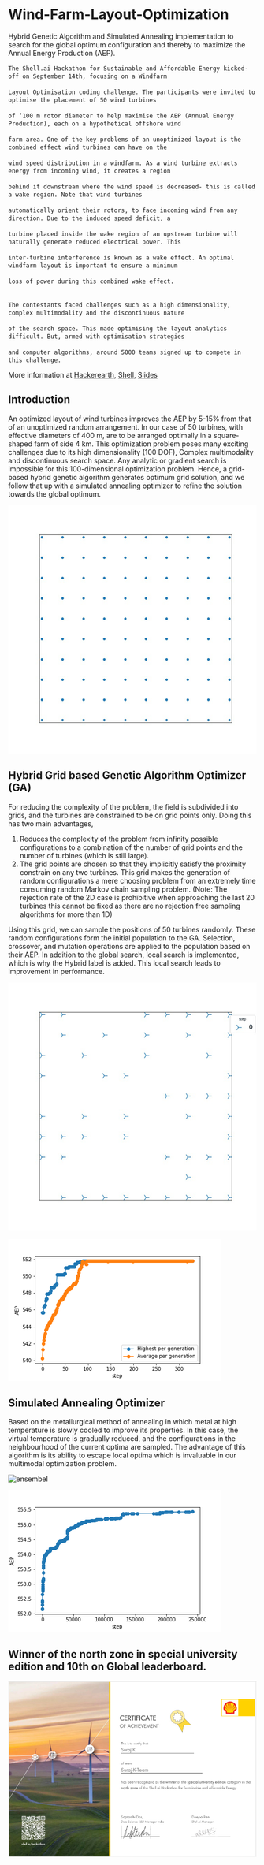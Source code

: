# Wind-Farm-Layout-Optimization
Hybrid Genetic Algorithm and Simulated Annealing implementation to search for the global optimum configuration and thereby to maximize the Annual Energy Production (AEP). 

```
The Shell.ai Hackathon for Sustainable and Affordable Energy kicked-off on September 14th, focusing on a Windfarm 

Layout Optimisation coding challenge. The participants were invited to optimise the placement of 50 wind turbines 

of ‘100 m rotor diameter to help maximise the AEP (Annual Energy Production), each on a hypothetical offshore wind 

farm area. One of the key problems of an unoptimized layout is the combined effect wind turbines can have on the 

wind speed distribution in a windfarm. As a wind turbine extracts energy from incoming wind, it creates a region 

behind it downstream where the wind speed is decreased- this is called a wake region. Note that wind turbines 

automatically orient their rotors, to face incoming wind from any direction. Due to the induced speed deficit, a 

turbine placed inside the wake region of an upstream turbine will naturally generate reduced electrical power. This 

inter-turbine interference is known as a wake effect. An optimal windfarm layout is important to ensure a minimum 

loss of power during this combined wake effect.


The contestants faced challenges such as a high dimensionality, complex multimodality and the discontinuous nature 

of the search space. This made optimising the layout analytics difficult. But, armed with optimisation strategies 

and computer algorithms, around 5000 teams signed up to compete in this challenge.
```

More information at [Hackerearth](https://www.hackerearth.com/challenges/competitive/shell-hackathon/), [Shell](https://www.shell.in/energy-and-innovation/ai-hackathon.html#vanity-aHR0cHM6Ly93d3cuc2hlbGwuaW4vaGFja2F0aG9uLmh0bWw), [Slides](https://www.slideshare.net/Surajk15/windfarm-shell-hackathon)

## Introduction 

An optimized layout of wind turbines improves the AEP by 5-15% from that of an unoptimized random arrangement. In our case of 50 turbines, with effective diameters of 400 m, are to be arranged optimally in a square-shaped farm of side 4 km. This optimization problem poses many exciting challenges due to its high dimensionality (100 DOF), Complex multimodality and discontinuous search space. Any analytic or gradient search is impossible for this 100-dimensional optimization problem. Hence, a grid-based hybrid genetic algorithm generates optimum grid solution, and we follow that up with a simulated annealing optimizer to refine the solution towards the global optimum.

![ensembel](/images/ensemble.gif)

## Hybrid Grid based Genetic Algorithm Optimizer (GA)

For reducing the complexity of the problem, the field is subdivided into grids, and the turbines are constrained to be on grid points only. Doing this has two main advantages, 

1. Reduces the complexity of the problem from infinity possible configurations to a combination of the number of grid points and the number of turbines (which is still large).
2. The grid points are chosen so that they implicitly satisfy the proximity constrain on any two turbines. This grid makes the generation of random configurations a mere choosing problem from an extremely time consuming random Markov chain sampling problem. (Note: The rejection rate of the 2D case is prohibitive when approaching the last 20 turbines this cannot be fixed as there are no rejection free sampling algorithms for more than 1D)

Using this grid, we can sample the positions of 50 turbines randomly. These random configurations form the initial population to the GA. Selection, crossover, and mutation operations are applied to the population based on their AEP. In addition to the global search, local search is implemented, which is why the Hybrid label is added. This local search leads to improvement in performance.

![ensembel](/images/GA2.gif)



![ensembel](/images/average_energy_step.png)

## Simulated Annealing Optimizer

Based on the metallurgical method of annealing in which metal at high temperature is slowly cooled to improve its properties. In this case, the virtual temperature is gradually reduced, and the configurations in the neighbourhood of the current optima are sampled. The advantage of this algorithm is its ability to escape local optima which is invaluable in our multimodal optimization problem. 

![ensembel](/images/simann2.gif)

![ensembel](/images/simann_energy_step.png)

## Winner of the north zone in special university edition and 10th on Global leaderboard.

![Certificate](/images/award.PNG)